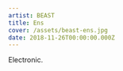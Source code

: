 ```yaml
---
artist: BEAST
title: Ens
cover: /assets/beast-ens.jpg
date: 2018-11-26T00:00:00.000Z
---
```

Electronic.